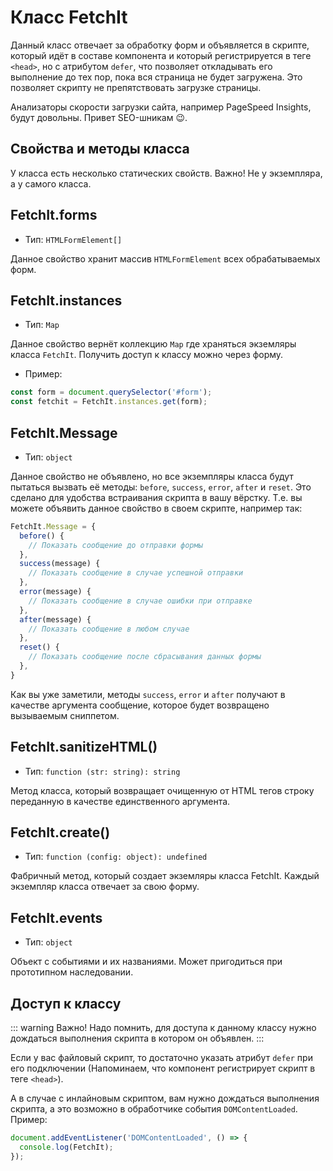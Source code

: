 # Класс FetchIt

Данный класс отвечает за обработку форм и объявляется в скрипте, который идёт в составе компонента и который регистрируется в теге `<head>`, но с атрибутом `defer`, что позволяет откладывать его выполнение до тех пор, пока вся страница не будет загружена. Это позволяет скрипту не препятствовать загрузке страницы.

Анализаторы скорости загрузки сайта, например PageSpeed Insights, будут довольны. Привет SEO-шникам :wink:.

## Свойства и методы класса

У класса есть несколько статических свойств. Важно! Не у экземпляра, а у самого класса.

## FetchIt.forms

- Тип: `HTMLFormElement[]`

Данное свойство хранит массив `HTMLFormElement` всех обрабатываемых форм.

## FetchIt.instances

- Тип: `Map`

Данное свойство вернёт коллекцию `Map` где храняться экземляры класса `FetchIt`. Получить доступ к классу можно через форму.

- Пример:

```js
const form = document.querySelector('#form');
const fetchit = FetchIt.instances.get(form);
```

## FetchIt.Message

- Тип: `object`

Данное свойство не объявлено, но все экземпляры класса будут пытаться вызвать её методы: `before`, `success`, `error`, `after` и `reset`. Это сделано для удобства встраивания скрипта в вашу вёрстку. Т.е. вы можете объявить данное свойство в своем скрипте, например так:

```js
FetchIt.Message = {
  before() {
    // Показать сообщение до отправки формы
  },
  success(message) {
    // Показать сообщение в случае успешной отправки
  },
  error(message) {
    // Показать сообщение в случае ошибки при отправке
  },
  after(message) {
    // Показать сообщение в любом случае
  },
  reset() {
    // Показать сообщение после сбрасывания данных формы
  },
}
```

Как вы уже заметили, методы `success`, `error` и `after` получают в качестве аргумента сообщение, которое будет возвращено вызываемым сниппетом.

## FetchIt.sanitizeHTML()

- Тип: `function (str: string): string`

Метод класса, который возвращает очищенную от HTML тегов строку переданную в качестве единственного аргумента.

## FetchIt.create()

- Тип: `function (config: object): undefined`

Фабричный метод, который создает экземляры класса FetchIt. Каждый экземпляр класса отвечает за свою форму.

## FetchIt.events

- Тип: `object`

Объект с событиями и их названиями. Может пригодиться при прототипном наследовании.

## Доступ к классу

::: warning Важно!
Надо помнить, для доступа к данному классу нужно дождаться выполнения скрипта в котором он объявлен.
:::

Если у вас файловый скрипт, то достаточно указать атрибут `defer` при его подключении (Напоминаем, что компонент регистрирует скрипт в теге `<head>`).

А в случае с инлайновым скриптом, вам нужно дождаться выполнения скрипта, а это возможно в обработчике события `DOMContentLoaded`. Пример:

```js
document.addEventListener('DOMContentLoaded', () => {
  console.log(FetchIt);
});
```
